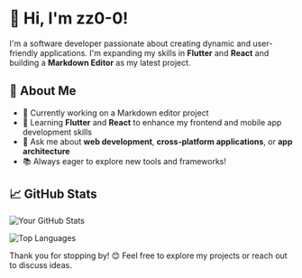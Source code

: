 # 👋 Hi, I'm zz0-0!

I'm a software developer passionate about creating dynamic and user-friendly applications. I'm expanding my skills in **Flutter** and **React** and building a **Markdown Editor** as my latest project.

## 🚀 About Me

- 🔭 Currently working on a Markdown editor project
- 🌱 Learning **Flutter** and **React** to enhance my frontend and mobile app development skills
- 💬 Ask me about **web development**, **cross-platform applications**, or **app architecture**
- 📚 Always eager to explore new tools and frameworks!

## 📈 GitHub Stats

![Your GitHub Stats](https://github-readme-stats.vercel.app/api?username=zz0-0&show_icons=true&theme=transparent )

![Top Languages](https://github-readme-stats.vercel.app/api/top-langs/?username=zz0-0&layout=compact&theme=radical)

Thank you for stopping by! 😊 Feel free to explore my projects or reach out to discuss ideas.
